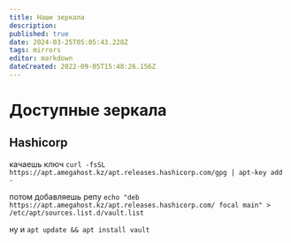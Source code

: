```yaml
---
title: Наши зеркала
description: 
published: true
date: 2024-03-25T05:05:43.228Z
tags: mirrors
editor: markdown
dateCreated: 2022-09-05T15:48:26.156Z
---
```


# Доступные зеркала

## Hashicorp

качаешь ключ
`curl -fsSL https://apt.amegahost.kz/apt.releases.hashicorp.com/gpg | apt-key add -`

потом добавляешь репу
`echo "deb https://apt.amegahost.kz/apt.releases.hashicorp.com/ focal main" > /etc/apt/sources.list.d/vault.list`

ну и `apt update && apt install vault`